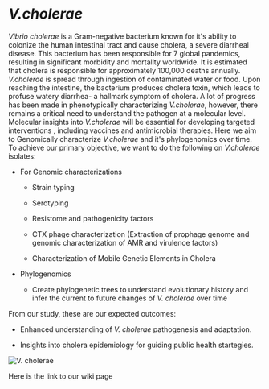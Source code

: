# *V.cholerae*

*Vibrio cholerae* is a Gram-negative bacterium known for it's ability to colonize the human intestinal tract and cause cholera, a severe diarrheal disease. This bacterium has been responsible for 7 global pandemics, resulting in significant morbidity and mortality worldwide. It is estimated that cholera is responsible for approximately 100,000 deaths annually. *V.cholerae* is spread through ingestion of contaminated water or food. Upon reaching the intestine, the bacterium produces cholera toxin, which leads to profuse watery diarrhea- a hallmark symptom of cholera. A lot of progress has been made in phenotypically characterizing *V.cholerae*, however, there remains a critical need to understand the pathogen at a molecular level. Molecular insights into *V.cholerae* will be essential for developing targeted interventions , including vaccines and antimicrobial therapies. Here we aim to Genomically characterize *V.cholerae* and it's phylogenomics over time. To achieve our primary objective, we want to do the following on *V.cholerae* isolates:

  * For Genomic characterizations

     * Strain typing

    * Serotyping

    * Resistome and pathogenicity factors

    * CTX phage characterization (Extraction of prophage genome and genomic characterization of AMR and virulence factors)

     * Characterization of Mobile Genetic Elements in Cholera

  
* Phylogenomics

   * Create phylogenetic  trees to understand evolutionary history and infer the current to future changes of *V. cholerae* over time


From our study, these are our expected outcomes:

* Enhanced understanding of *V. cholerae* pathogenesis and adaptation.
 
* Insights into cholera epidemiology for guiding public health startegies.

![*V. cholerae*](https://media.sciencephoto.com/c0/07/60/88/c0076088-800px-wm.jpg)

Here is the link to our wiki page 
    
